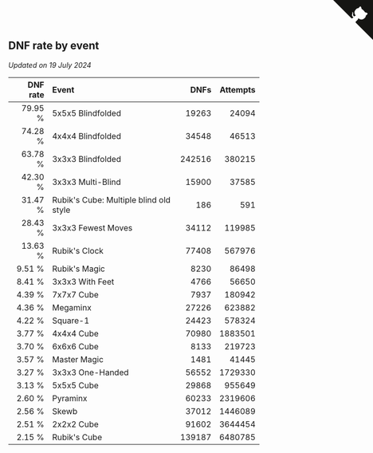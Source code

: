 ## DNF rate by event

*Updated on 19 July 2024*

| DNF rate | Event | DNFs | Attempts |
| ---: | :--- | ---: | ---: |
| 79.95 % | 5x5x5 Blindfolded | 19263 | 24094 |
| 74.28 % | 4x4x4 Blindfolded | 34548 | 46513 |
| 63.78 % | 3x3x3 Blindfolded | 242516 | 380215 |
| 42.30 % | 3x3x3 Multi-Blind | 15900 | 37585 |
| 31.47 % | Rubik's Cube: Multiple blind old style | 186 | 591 |
| 28.43 % | 3x3x3 Fewest Moves | 34112 | 119985 |
| 13.63 % | Rubik's Clock | 77408 | 567976 |
| 9.51 % | Rubik's Magic | 8230 | 86498 |
| 8.41 % | 3x3x3 With Feet | 4766 | 56650 |
| 4.39 % | 7x7x7 Cube | 7937 | 180942 |
| 4.36 % | Megaminx | 27226 | 623882 |
| 4.22 % | Square-1 | 24423 | 578324 |
| 3.77 % | 4x4x4 Cube | 70980 | 1883501 |
| 3.70 % | 6x6x6 Cube | 8133 | 219723 |
| 3.57 % | Master Magic | 1481 | 41445 |
| 3.27 % | 3x3x3 One-Handed | 56552 | 1729330 |
| 3.13 % | 5x5x5 Cube | 29868 | 955649 |
| 2.60 % | Pyraminx | 60233 | 2319606 |
| 2.56 % | Skewb | 37012 | 1446089 |
| 2.51 % | 2x2x2 Cube | 91602 | 3644454 |
| 2.15 % | Rubik's Cube | 139187 | 6480785 |


<a href="https://github.com/jonatanklosko/wca_statistics" class="github-corner" aria-label="View source on Github"><svg width="80" height="80" viewBox="0 0 250 250" style="fill:#151513; color:#fff; position: absolute; top: 0; border: 0; right: 0;" aria-hidden="true"><path d="M0,0 L115,115 L130,115 L142,142 L250,250 L250,0 Z"></path><path d="M128.3,109.0 C113.8,99.7 119.0,89.6 119.0,89.6 C122.0,82.7 120.5,78.6 120.5,78.6 C119.2,72.0 123.4,76.3 123.4,76.3 C127.3,80.9 125.5,87.3 125.5,87.3 C122.9,97.6 130.6,101.9 134.4,103.2" fill="currentColor" style="transform-origin: 130px 106px;" class="octo-arm"></path><path d="M115.0,115.0 C114.9,115.1 118.7,116.5 119.8,115.4 L133.7,101.6 C136.9,99.2 139.9,98.4 142.2,98.6 C133.8,88.0 127.5,74.4 143.8,58.0 C148.5,53.4 154.0,51.2 159.7,51.0 C160.3,49.4 163.2,43.6 171.4,40.1 C171.4,40.1 176.1,42.5 178.8,56.2 C183.1,58.6 187.2,61.8 190.9,65.4 C194.5,69.0 197.7,73.2 200.1,77.6 C213.8,80.2 216.3,84.9 216.3,84.9 C212.7,93.1 206.9,96.0 205.4,96.6 C205.1,102.4 203.0,107.8 198.3,112.5 C181.9,128.9 168.3,122.5 157.7,114.1 C157.9,116.9 156.7,120.9 152.7,124.9 L141.0,136.5 C139.8,137.7 141.6,141.9 141.8,141.8 Z" fill="currentColor" class="octo-body"></path></svg></a><style>.github-corner:hover .octo-arm{animation:octocat-wave 560ms ease-in-out}@keyframes octocat-wave{0%,100%{transform:rotate(0)}20%,60%{transform:rotate(-25deg)}40%,80%{transform:rotate(10deg)}}@media (max-width:500px){.github-corner:hover .octo-arm{animation:none}.github-corner .octo-arm{animation:octocat-wave 560ms ease-in-out}}</style>
